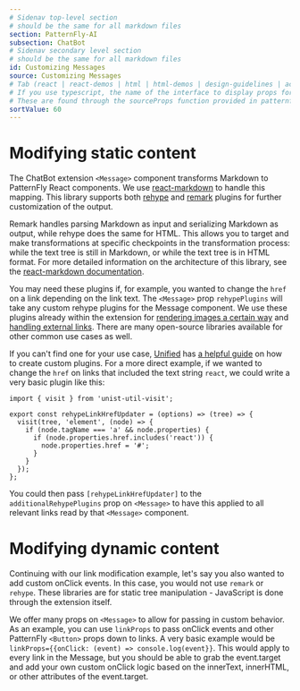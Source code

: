 ```yaml
---
# Sidenav top-level section
# should be the same for all markdown files
section: PatternFly-AI
subsection: ChatBot
# Sidenav secondary level section
# should be the same for all markdown files
id: Customizing Messages
source: Customizing Messages
# Tab (react | react-demos | html | html-demos | design-guidelines | accessibility)
# If you use typescript, the name of the interface to display props for
# These are found through the sourceProps function provided in patternfly-docs.source.js
sortValue: 60
---
```


# Modifying static content

The ChatBot extension `<Message>` component transforms Markdown to PatternFly React components. We use [react-markdown](https://github.com/remarkjs/react-markdown) to handle this mapping. This library supports both [rehype](https://unifiedjs.com/explore/package/rehype/) and [remark](https://unifiedjs.com/explore/package/remark/) plugins for further customization of the output.

Remark handles parsing Markdown as input and serializing Markdown as output, while rehype does the same for HTML. This allows you to target and make transformations at specific checkpoints in the transformation process: while the text tree is still in Markdown, or while the text tree is in HTML format. For more detailed information on the architecture of this library, see the [react-markdown documentation](https://github.com/remarkjs/react-markdown?tab=readme-ov-file#architecture).

You may need these plugins if, for example, you wanted to change the `href` on a link depending on the link text. The `<Message>` prop `rehypePlugins` will take any custom rehype plugins for the Message component. We use these plugins already within the extension for [rendering images a certain way](https://www.npmjs.com/package/rehype-unwrap-images) and [handling external links](https://www.npmjs.com/package/rehype-external-links). There are many open-source libraries available for other common use cases as well.

If you can't find one for your use case, [Unified](https://unifiedjs.com/) has [a helpful guide](https://unifiedjs.com/learn/guide/create-a-rehype-plugin/) on how to create custom plugins. For a more direct example, if we wanted to change the `href` on links that included the text string `react`, we could write a very basic plugin like this:

```
import { visit } from 'unist-util-visit';

export const rehypeLinkHrefUpdater = (options) => (tree) => {
  visit(tree, 'element', (node) => {
    if (node.tagName === 'a' && node.properties) {
      if (node.properties.href.includes('react')) {
        node.properties.href = '#';
      }
    }
  });
};

```

You could then pass `[rehypeLinkHrefUpdater]` to the `additionalRehypePlugins` prop on `<Message>` to have this applied to all relevant links read by that `<Message>` component.

# Modifying dynamic content

Continuing with our link modification example, let's say you also wanted to add custom onClick events. In this case, you would not use `remark` or `rehype`. These libraries are for static tree manipulation - JavaScript is done through the extension itself.

We offer many props on `<Message>` to allow for passing in custom behavior. As an example, you can use `linkProps` to pass onClick events and other PatternFly `<Button>` props down to links. A very basic example would be `linkProps={{onClick: (event) => console.log(event}}`. This would apply to every link in the Message, but you should be able to grab the event.target and add your own custom onClick logic based on the innerText, innerHTML, or other attributes of the event.target.
